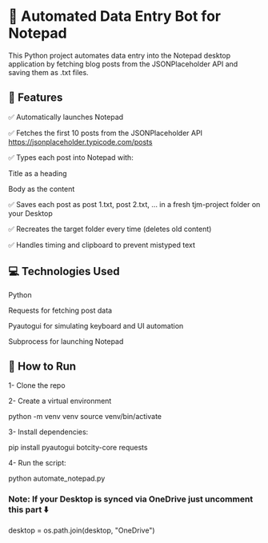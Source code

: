 # 📝 Automated Data Entry Bot for Notepad

This Python project automates data entry into the Notepad desktop application by fetching blog posts from the JSONPlaceholder API and saving them as .txt files.

## 🔧 Features

✅ Automatically launches Notepad

✅ Fetches the first 10 posts from the JSONPlaceholder API
https://jsonplaceholder.typicode.com/posts

✅ Types each post into Notepad with:

Title as a heading

Body as the content

✅ Saves each post as post 1.txt, post 2.txt, ... in a fresh tjm-project folder on your Desktop

✅ Recreates the target folder every time (deletes old content)

✅ Handles timing and clipboard to prevent mistyped text

## 💻 Technologies Used

Python

Requests for fetching post data

Pyautogui for simulating keyboard and UI automation

Subprocess for launching Notepad

## 🚀 How to Run

1- Clone the repo

2- Create a virtual environment

python -m venv venv
source venv/bin/activate

3- Install dependencies:

pip install pyautogui botcity-core requests

4- Run the script:

python automate_notepad.py

### Note: If your Desktop is synced via OneDrive just uncomment this part ⬇️

desktop = os.path.join(desktop, "OneDrive")

